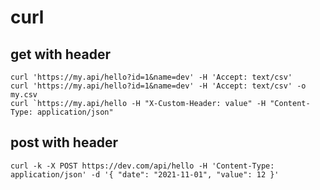 # curl

## get with header
```
curl 'https://my.api/hello?id=1&name=dev' -H 'Accept: text/csv'
curl 'https://my.api/hello?id=1&name=dev' -H 'Accept: text/csv' -o my.csv
curl `https://my.api/hello -H "X-Custom-Header: value" -H "Content-Type: application/json"
```

## post with header
```
curl -k -X POST https://dev.com/api/hello -H 'Content-Type: application/json' -d '{ "date": "2021-11-01", "value": 12 }' 
```
